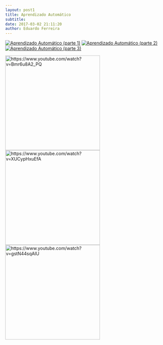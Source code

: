 ```yaml
---
layout: post1
title: Aprendizado Automático
subtitle: 
date: 2017-03-02 21:11:20
author: Eduardo Ferreira
---
```


[![Aprendizado Automático (parte 1)](<img src="https://img.youtube.com/vi/Bmr6u8A2_PQ/0.jpg" alt="https://www.youtube.com/watch?v=Bmr6u8A2_PQ" style="width: 100px;"/>)](https://www.youtube.com/watch?v=Bmr6u8A2_PQ "Aprendizado Automático (parte 1) - Clique para assistir!")                                                   [![Aprendizado Automático (parte 2)](<img src="https://img.youtube.com/vi/XUCypHxuEfA/0.jpg" alt="https://www.youtube.com/watch?v=XUCypHxuEfA" style="width: 100px;"/>)](https://www.youtube.com/watch?v=Bmr6u8A2_PQ "Aprendizado Automático (parte 2) - Clique para assistir!")  [![Aprendizado Automático (parte 3)](<img src="https://img.youtube.com/vi/gstN44sqAIU/0.jpg" alt="https://www.youtube.com/watch?v=gstN44sqAIU" style="width: 100px;"/>)](https://www.youtube.com/watch?v=Bmr6u8A2_PQ "Aprendizado Automático (parte 3) - Clique para assistir!")

<img src="https://img.youtube.com/vi/Bmr6u8A2_PQ/0.jpg" alt="https://www.youtube.com/watch?v=Bmr6u8A2_PQ" style="width: 300px;"/>  <img src="https://img.youtube.com/vi/XUCypHxuEfA/0.jpg" alt="https://www.youtube.com/watch?v=XUCypHxuEfA" style="width: 300px;"/>                     <img src="https://img.youtube.com/vi/gstN44sqAIU/0.jpg" alt="https://www.youtube.com/watch?v=gstN44sqAIU" style="width: 300px;"/>

